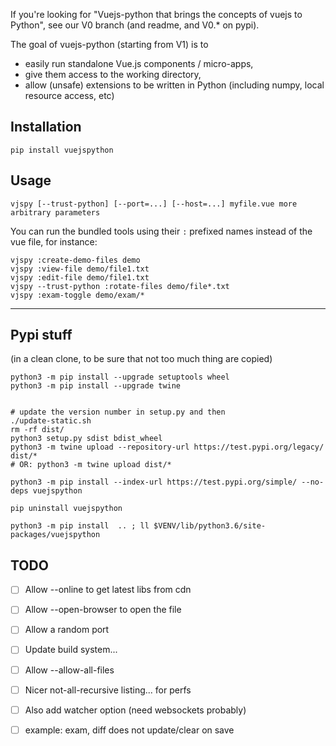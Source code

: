 
If you're looking for "Vuejs-python that brings the concepts of vuejs to Python", see our V0 branch (and readme, and V0.* on pypi).

The goal of vuejs-python (starting from V1) is to
- easily run standalone Vue.js components / micro-apps,
- give them access to the working directory,
- allow (unsafe) extensions to be written in Python (including numpy, local resource access, etc)


## Installation

~~~
pip install vuejspython
~~~

## Usage

~~~
vjspy [--trust-python] [--port=...] [--host=...] myfile.vue more arbitrary parameters
~~~


You can run the bundled tools using their `:` prefixed names instead of the vue file, for instance:

~~~
vjspy :create-demo-files demo
vjspy :view-file demo/file1.txt
vjspy :edit-file demo/file1.txt
vjspy --trust-python :rotate-files demo/file*.txt
vjspy :exam-toggle demo/exam/*
~~~


----
<!-- the line above delimits the end of pypi long_description -->



## Pypi stuff

(in a clean clone, to be sure that not too much thing are copied)

~~~
python3 -m pip install --upgrade setuptools wheel
python3 -m pip install --upgrade twine


# update the version number in setup.py and then
./update-static.sh
rm -rf dist/
python3 setup.py sdist bdist_wheel
python3 -m twine upload --repository-url https://test.pypi.org/legacy/ dist/*
# OR: python3 -m twine upload dist/*

python3 -m pip install --index-url https://test.pypi.org/simple/ --no-deps vuejspython

pip uninstall vuejspython

python3 -m pip install  .. ; ll $VENV/lib/python3.6/site-packages/vuejspython
~~~



## TODO

- [ ] Allow --online to get latest libs from cdn
- [ ] Allow --open-browser to open the file
- [ ] Allow a random port
- [ ] Update build system...
- [ ] Allow --allow-all-files
- [ ] Nicer not-all-recursive listing... for perfs
- [ ] Also add watcher option (need websockets probably)
- [ ] example: exam, diff does not update/clear on save

